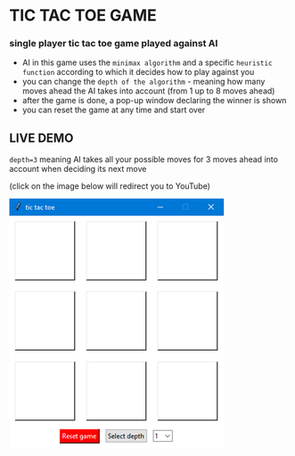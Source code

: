 # TIC TAC TOE GAME

### single player tic tac toe game played against AI
- AI in this game uses the `minimax algorithm` and a specific `heuristic function` according to which it decides how to play against you
- you can change the `depth of the algorithm` - meaning how many moves ahead the AI takes into account (from 1 up to 8 moves ahead)
- after the game is done, a pop-up window declaring the winner is shown
- you can reset the game at any time and start over

## LIVE DEMO
`depth=3` meaning AI takes all your possible moves for 3 moves ahead into account when deciding its next move

(click on the image below will redirect you to YouTube)
</br>

[![Watch the video](initial_state.PNG)](https://youtu.be/tVZEN965ctM)
